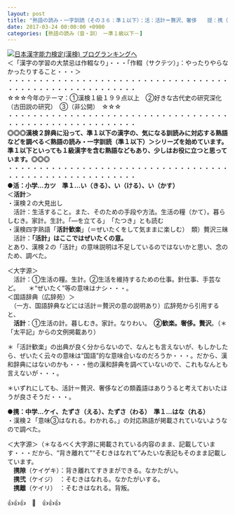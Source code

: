 ```yaml
---
layout: post
title: "熟語の読み・一字訓読（その３６：準１以下）：活：活計＝贅沢、奢侈　　提：携（はな）れる　"
date: 2017-03-24 00:00:00 +0900
categories: [熟語の読み（音・訓）　ー準１級以下－]
---
```


[![](/syuusyuu9701/assets/images/熟語の読み・一字訓読（その３６：準１以下）：活：活計＝贅沢、奢侈-提：携（はな）れる--br_c_3028_1.gif)](http://blog.with2.net/link.php?1659096:3028 "日本漢字能力検定(漢検) ブログランキングへ")[日本漢字能力検定(漢検) ブログランキングへ](http://blog.with2.net/link.php?1659096:3028)  
＜「漢字の学習の大禁忌は作輟なり」・・・「作輟（サクテツ）」：やったりやらなかったりすること・・・＞  
・・・・・・・・・・・・・・・・・・・・・・・・・・・・・・・・・・・・・・・・・・・・・・・・・・・・・・・・・  
☆☆☆今年のテーマ：①漢検１級１９９点以上　②好きな古代史の研究深化（古田説の研究）　③（非公開）　☆☆☆　　  
・・・・・・・・・・・・・・・・・・・・・・・・・・・・・・・・・・・・・・・・・・・・・・・・・・・・・・・・・  
**◎◎◎漢検２辞典に沿って、準１以下の漢字の、気になる訓読みに対応する熟語などを調べる＜熟語の読み・一字訓読（準１以下）＞シリーズを始めています。準１以下といっても１級漢字を含む熟語などもあり、少しはお役に立つと思っています。◎◎◎**  
・・・・・・・・・・・・・・・・・・・・・・・・・・・・・・・・・・・・・・・・・・・・・・・・・・・・・・・・・  
**●活：小学…カツ　準１…い（きる）、い（ける）、い（かす）**  
＜**活計**＞  
・漢検２の大見出し  
　活計：生活すること。また、そのための手段や方法。生活の糧（かて）。暮らしむき。家計。生計。「―を立てる」　「たつき」とも読む  
・漢検四字熟語「**活計歓楽**」（＝ぜいたくをして気ままに楽しむ）　類）贅沢三昧  
　活計：**「活計」はここではぜいたくの意。**  
とあり、漢検２の「活計」の意味説明は不足しているのではないかと思い、念のため、調べた。  
  
＜大字源＞  
　活計：①生活の糧。生計。②生活を維持するための仕事。針仕事、手芸など。　　＊“ぜいたく”等の意味はナシ・・・。  
＜国語辞典（広辞苑）＞  
　（一方、国語辞典などには活計＝贅沢の意の説明あり）広辞苑から引用すると、  
　**活計**：①生活の計。暮しむき。家計。なりわい。　**②歓楽。奢侈。贅沢**。（＊「太平記」からの文例掲載あり）  
  
＊「活計歓楽」の出典が良く分からないので、なんとも言えないが、もしかしたら、ぜいたく云々の意味は“国語”的な意味合いなのだろうか・・・。だから、漢和辞典にはないのかも・・・他の漢和辞典を調べていないので、これもなんとも言えないが・・・。  
  
＊いずれにしても、活計＝贅沢、奢侈などの類義語はありうると考えておいたほうが良さそうだ・・・。  
  
**●携：中学…ケイ、たずさ（える）、たずさ（わる）　準１…はな（れる）**  
・漢検２「意味③はなれる。わかれる。」の対応熟語が掲載されていないようなので調べた。  
  
＜大字源＞（＊なるべく大字源に掲載されている内容のまま、記載しています・・・だから、“背き離れて”“そむきはなれて”みたいな表記もそのまま記載しています。  
　**携隙**（ケイゲキ）：背き離れてすきまができる。なかたがい。　　  
　**携弐**（ケイジ）　：そむきはなれる。なかたがいする。　　　　　  
　**携離**（ケイリ）　：そむきはなれる。背叛。　　　　　　　　　　  
  
👍👍👍　🐔　👍👍👍